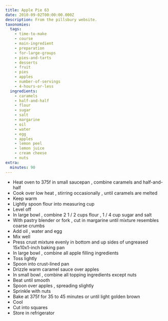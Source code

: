```yaml
---
title: Apple Pie 63
date: 2010-09-02T00:00:00.000Z
description: From the pillsbury website.
taxonomies:
  tags:
    - time-to-make
    - course
    - main-ingredient
    - preparation
    - for-large-groups
    - pies-and-tarts
    - desserts
    - fruit
    - pies
    - apples
    - number-of-servings
    - 4-hours-or-less
  ingredients:
    - caramels
    - half-and-half
    - flour
    - sugar
    - salt
    - margarine
    - oil
    - water
    - egg
    - apples
    - lemon peel
    - lemon juice
    - cream cheese
    - nuts
extra:
  minutes: 90
---
```

 - Heat oven to 375f in small saucepan , combine caramels and half-and-half
 - Cook over low heat , stirring occasionally , until caramels are melted
 - Keep warm
 - Lightly spoon flour into measuring cup
 - Level off
 - In large bowl , combine 2 1 / 2 cups flour , 1 / 4 cup sugar and salt
 - With pastry blender or fork , cut in margarine until mixture resembles coarse crumbs
 - Add oil , water and egg
 - Mix well
 - Press crust mixture evenly in bottom and up sides of ungreased 15x10x1-inch baking pan
 - In large bowl , combine all apple filling ingredients
 - Toss lightly
 - Spoon into crust-lined pan
 - Drizzle warm caramel sauce over apples
 - In small bowl , combine all topping ingredients except nuts
 - Beat until smooth
 - Spoon over apples , spreading slightly
 - Sprinkle with nuts
 - Bake at 375f for 35 to 45 minutes or until light golden brown
 - Cool
 - Cut into squares
 - Store in refrigerator
